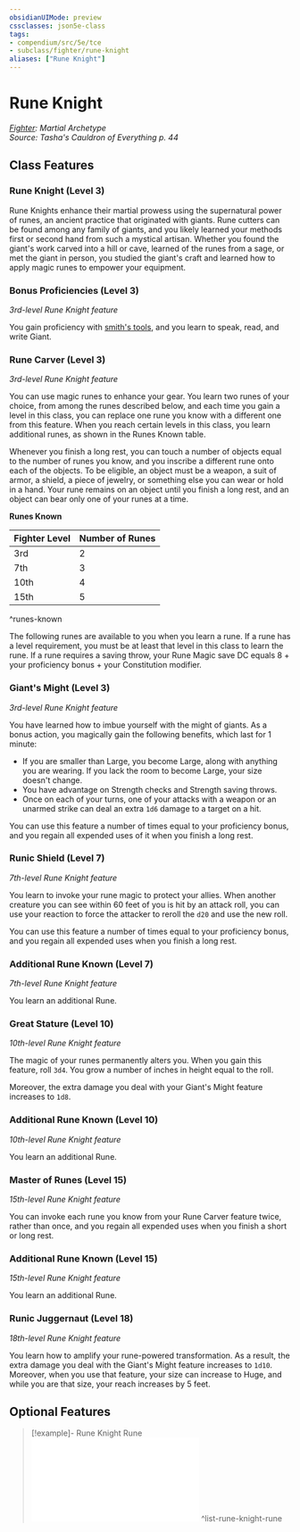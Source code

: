 ```yaml
---
obsidianUIMode: preview
cssclasses: json5e-class
tags:
- compendium/src/5e/tce
- subclass/fighter/rune-knight
aliases: ["Rune Knight"]
---
```

# Rune Knight
*[Fighter](fighter.md): Martial Archetype*  
*Source: Tasha's Cauldron of Everything p. 44*  


## Class Features

### Rune Knight (Level 3)

Rune Knights enhance their martial prowess using the supernatural power of runes, an ancient practice that originated with giants. Rune cutters can be found among any family of giants, and you likely learned your methods first or second hand from such a mystical artisan. Whether you found the giant's work carved into a hill or cave, learned of the runes from a sage, or met the giant in person, you studied the giant's craft and learned how to apply magic runes to empower your equipment.

### Bonus Proficiencies (Level 3)

*3rd-level Rune Knight feature*

You gain proficiency with [smith's tools](Mechanics/items/smiths-tools.md), and you learn to speak, read, and write Giant.

### Rune Carver (Level 3)

*3rd-level Rune Knight feature*

You can use magic runes to enhance your gear. You learn two runes of your choice, from among the runes described below, and each time you gain a level in this class, you can replace one rune you know with a different one from this feature. When you reach certain levels in this class, you learn additional runes, as shown in the Runes Known table.

Whenever you finish a long rest, you can touch a number of objects equal to the number of runes you know, and you inscribe a different rune onto each of the objects. To be eligible, an object must be a weapon, a suit of armor, a shield, a piece of jewelry, or something else you can wear or hold in a hand. Your rune remains on an object until you finish a long rest, and an object can bear only one of your runes at a time.

**Runes Known**

| Fighter Level | Number of Runes |
|---------------|-----------------|
| 3rd | 2 |
| 7th | 3 |
| 10th | 4 |
| 15th | 5 |
^runes-known

The following runes are available to you when you learn a rune. If a rune has a level requirement, you must be at least that level in this class to learn the rune. If a rune requires a saving throw, your Rune Magic save DC equals 8 + your proficiency bonus + your Constitution modifier.

### Giant's Might (Level 3)

*3rd-level Rune Knight feature*

You have learned how to imbue yourself with the might of giants. As a bonus action, you magically gain the following benefits, which last for 1 minute:

- If you are smaller than Large, you become Large, along with anything you are wearing. If you lack the room to become Large, your size doesn't change.  
- You have advantage on Strength checks and Strength saving throws.  
- Once on each of your turns, one of your attacks with a weapon or an unarmed strike can deal an extra `1d6` damage to a target on a hit.  

You can use this feature a number of times equal to your proficiency bonus, and you regain all expended uses of it when you finish a long rest.

### Runic Shield (Level 7)

*7th-level Rune Knight feature*

You learn to invoke your rune magic to protect your allies. When another creature you can see within 60 feet of you is hit by an attack roll, you can use your reaction to force the attacker to reroll the `d20` and use the new roll.

You can use this feature a number of times equal to your proficiency bonus, and you regain all expended uses when you finish a long rest.

### Additional Rune Known (Level 7)

*7th-level Rune Knight feature*

You learn an additional Rune.

### Great Stature (Level 10)

*10th-level Rune Knight feature*

The magic of your runes permanently alters you. When you gain this feature, roll `3d4`. You grow a number of inches in height equal to the roll.

Moreover, the extra damage you deal with your Giant's Might feature increases to `1d8`.

### Additional Rune Known (Level 10)

*10th-level Rune Knight feature*

You learn an additional Rune.

### Master of Runes (Level 15)

*15th-level Rune Knight feature*

You can invoke each rune you know from your Rune Carver feature twice, rather than once, and you regain all expended uses when you finish a short or long rest.

### Additional Rune Known (Level 15)

*15th-level Rune Knight feature*

You learn an additional Rune.

### Runic Juggernaut (Level 18)

*18th-level Rune Knight feature*

You learn how to amplify your rune-powered transformation. As a result, the extra damage you deal with the Giant's Might feature increases to `1d10`. Moreover, when you use that feature, your size can increase to Huge, and while you are that size, your reach increases by 5 feet.

## Optional Features

> [!example]- Rune Knight Rune
> ![Rune Knight Rune](Mechanics/optional-features/list-rune-knight-rune-tce.md#Rune%20Knight%20Rune)
^list-rune-knight-rune